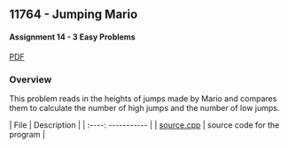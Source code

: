 ## 11764 - Jumping Mario
#### Assignment 14 - 3 Easy Problems
[PDF](https://github.com/sgilliland/4883-Programming_Techniques-Gilliland/blob/main/Assignments/Easy/11764%20-%20Jumping%20Mario/11764.pdf)

### Overview

This problem reads in the heights of jumps made by Mario and compares them to calculate the number of high jumps and the number of low jumps.

| File | Description |
| :----:  ----------- |
| [source.cpp](https://github.com/sgilliland/4883-Programming_Techniques-Gilliland/blob/main/Assignments/Easy/11764%20-%20Jumping%20Mario/source.cpp) |  source code for the program |